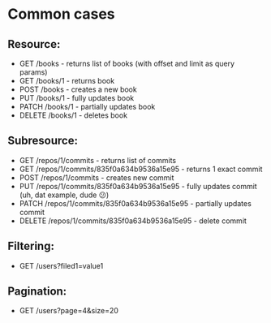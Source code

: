 # Common cases

## Resource:

* GET /books - returns list of books (with offset and limit as query params)
* GET /books/1 - returns book
* POST /books - creates a new book
* PUT /books/1 - fully updates book
* PATCH /books/1 - partially updates book
* DELETE /books/1 - deletes book

## Subresource:

* GET /repos/1/commits - returns list of commits
* GET /repos/1/commits/835f0a634b9536a15e95 - returns 1 exact commit
* POST /repos/1/commits - creates new commit
* PUT /repos/1/commits/835f0a634b9536a15e95 - fully updates commit (uh, dat example, dude :confused:)
* PATCH /repos/1/commits/835f0a634b9536a15e95 - partially updates commit
* DELETE /repos/1/commits/835f0a634b9536a15e95 - delete commit

## Filtering:

* GET /users?filed1=value1

## Pagination:

* GET /users?page=4&size=20
